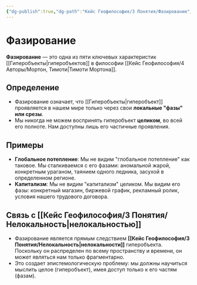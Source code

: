 ```yaml
---
{"dg-publish":true,"dg-path":"Кейс Геофилософия/3 Понятия/Фазирование","permalink":"/kejs-geofilosofiya/3-ponyatiya/fazirovanie/","dgShowLocalGraph":true}
---
```


# Фазирование

**Фазирование** — это одна из пяти ключевых характеристик [[Гиперобъекты\|гиперобъектов]] в философии [[Кейс Геофилософия/4 Авторы/Мортон, Тимоти\|Тимоти Мортона]].

## Определение
- Фазирование означает, что [[Гиперобъекты\|гиперобъект]] проявляется в нашем мире только через свои **локальные "фазы" или срезы**.
- Мы никогда не можем воспринять гиперобъект **целиком**, во всей его полноте. Нам доступны лишь его частичные проявления.

## Примеры
- **Глобальное потепление**: Мы не видим "глобальное потепление" как таковое. Мы сталкиваемся с его фазами: аномальной жарой, конкретным ураганом, таянием одного ледника, засухой в определенном регионе.
- **Капитализм**: Мы не видим "капитализм" целиком. Мы видим его фазы: конкретный магазин, биржевой график, рекламный ролик, условия нашего трудового договора.

## Связь с [[Кейс Геофилософия/3 Понятия/Нелокальность\|нелокальностью]]
- Фазирование является прямым следствием **[[Кейс Геофилософия/3 Понятия/Нелокальность\|нелокальности]]** гиперобъекта. Поскольку он распределен по всему пространству и времени, он может являться нам только фрагментарно.
- Это создает эпистемологическую проблему: мы должны научиться мыслить целое (гиперобъект), имея доступ только к его частям (фазам).